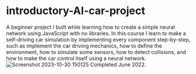 # introductory-AI-car-project
A beginner project I built while learning how to create a simple neural network using JavaScript with no libraries. In this course I learn to make a self-driving car simulation by implementing every component step-by-step, such as implement the car driving mechanics, how to define the environment, how to simulate some sensors, how to detect collisions, and how to make the car control itself using a neural network.
![Screenshot 2023-10-30 150125](https://github.com/TungVietLe/introductory-AI-car-project/assets/99946449/c7feed12-04a9-4c6d-90bd-ed2a386419a9)
Completed June 2022.
